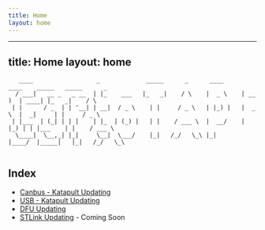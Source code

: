 ```yaml
---
title: Home
layout: home
---
```

---
title: Home
layout: home
---

```
   ____                  _             _____      _      ____      ____    _____   _____      _    
  / ___|   __ _   _ __  | |_    ___   |_   _|    / \    |  _ \    | __ )  | ____| |_   _|    / \   
 | |      / _  | | '__| | __|  / _ \    | |     / _ \   | |_) |   |  _ \  |  _|     | |     / _ \  
 | |___  | (_| | | |    | |_  | (_) |   | |    / ___ \  |  __/    | |_) | | |___    | |    / ___ \ 
  \____|  \__,_| |_|     \__|  \___/    |_|   /_/   \_\ |_|       |____/  |_____|   |_|   /_/   \_\
																								   
```
## Index
- [Canbus - Katapult Updating](Canbus_Updating.md)
- [USB - Katapult Updating](USB_Updating.md)
- [DFU Updating](DFU_Updating.md)
- [STLink Updating](#) - Coming Soon
